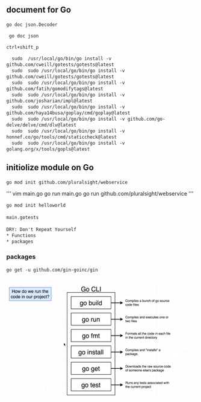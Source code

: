 
## document for Go
```
go doc json.Decoder

```

```
 go doc json
 ```

 ```
 ctrl+shift_p

```
```
  sudo  /usr/local/go/bin/go install -v github.com/cweill/gotests/gotests@latest
  sudo  sudo /usr/local/go/bin/go install -v github.com/cweill/gotests/gotests@latest
  sudo  sudo /usr/local/go/bin/go install -v github.com/fatih/gomodifytags@latest
  sudo  sudo /usr/local/go/bin/go install -v github.com/josharian/impl@latest
  sudo  sudo /usr/local/go/bin/go install -v github.com/haya14busa/goplay/cmd/goplay@latest
  sudo  sudo /usr/local/go/bin/go install -v github.com/go-delve/delve/cmd/dlv@latest
  sudo  sudo /usr/local/go/bin/go install -v honnef.co/go/tools/cmd/staticcheck@latest
  sudo  sudo /usr/local/go/bin/go install -v golang.org/x/tools/gopls@latest

```

## initiolize module on Go 

```
go mod init github.com/pluralsight/webservice
```
'''
vim main.go
go run main.go
go run github.com/pluralsight/webservice
'''


```
go mod init helloworld

main.gotests

DRY: Don't Repeat Yourself
* Functions
* packages
```

### packages

```
go get -u github.com/gin-goinc/gin


```
<img src="./img/go_cli.png" width="600" height="300" />
